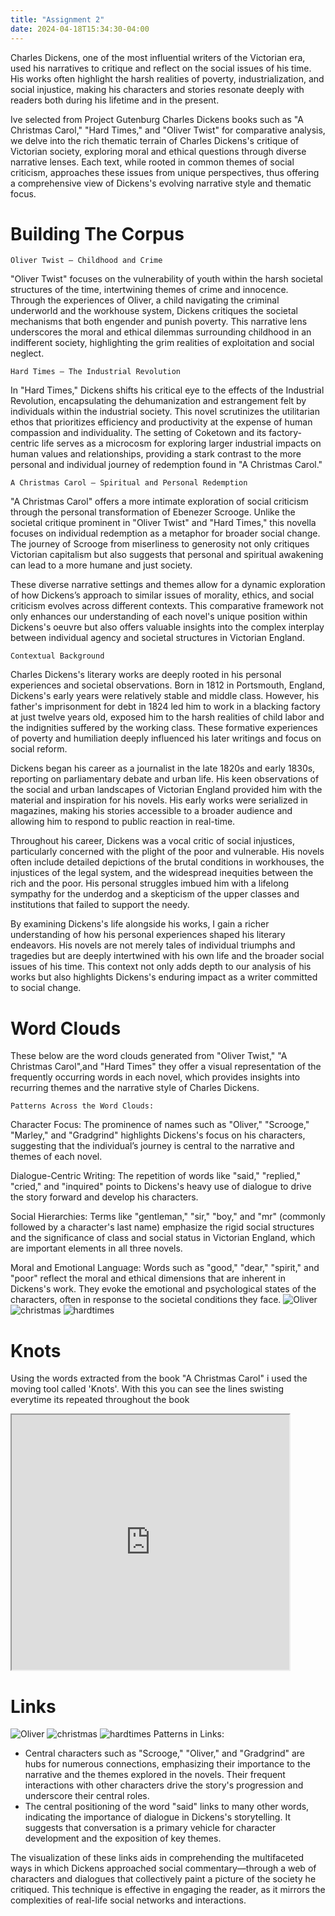 ```yaml
---
title: "Assignment 2"
date: 2024-04-18T15:34:30-04:00
---
```


Charles Dickens, one of the most influential writers of the Victorian era, used his narratives to critique and reflect on the social issues of his time. His works often highlight the harsh realities of poverty, industrialization, and social injustice, making his characters and stories resonate deeply with readers both during his lifetime and in the present.

Ive selected from Project Gutenburg Charles Dickens books such as "A Christmas Carol," "Hard Times," and "Oliver Twist" for comparative analysis, we delve into the rich thematic terrain of Charles Dickens's critique of Victorian society, exploring moral and ethical questions through diverse narrative lenses. Each text, while rooted in common themes of social criticism, approaches these issues from unique perspectives, thus offering a comprehensive view of Dickens's evolving narrative style and thematic focus.

# Building The Corpus

`Oliver Twist – Childhood and Crime`

"Oliver Twist" focuses on the vulnerability of youth within the harsh societal structures of the time, intertwining themes of crime and innocence. Through the experiences of Oliver, a child navigating the criminal underworld and the workhouse system, Dickens critiques the societal mechanisms that both engender and punish poverty. This narrative lens underscores the moral and ethical dilemmas surrounding childhood in an indifferent society, highlighting the grim realities of exploitation and social neglect.

`Hard Times – The Industrial Revolution`

In "Hard Times," Dickens shifts his critical eye to the effects of the Industrial Revolution, encapsulating the dehumanization and estrangement felt by individuals within the industrial society. This novel scrutinizes the utilitarian ethos that prioritizes efficiency and productivity at the expense of human compassion and individuality. The setting of Coketown and its factory-centric life serves as a microcosm for exploring larger industrial impacts on human values and relationships, providing a stark contrast to the more personal and individual journey of redemption found in "A Christmas Carol."

`A Christmas Carol – Spiritual and Personal Redemption`

"A Christmas Carol" offers a more intimate exploration of social criticism through the personal transformation of Ebenezer Scrooge. Unlike the societal critique prominent in "Oliver Twist" and "Hard Times," this novella focuses on individual redemption as a metaphor for broader social change. The journey of Scrooge from miserliness to generosity not only critiques Victorian capitalism but also suggests that personal and spiritual awakening can lead to a more humane and just society.

These diverse narrative settings and themes allow for a dynamic exploration of how Dickens’s approach to similar issues of morality, ethics, and social criticism evolves across different contexts. This comparative framework not only enhances our understanding of each novel's unique position within Dickens's oeuvre but also offers valuable insights into the complex interplay between individual agency and societal structures in Victorian England.

`Contextual Background`

Charles Dickens's literary works are deeply rooted in his personal experiences and societal observations. Born in 1812 in Portsmouth, England, Dickens's early years were relatively stable and middle class. However, his father's imprisonment for debt in 1824 led him to work in a blacking factory at just twelve years old, exposed him to the harsh realities of child labor and the indignities suffered by the working class. These formative experiences of poverty and humiliation deeply influenced his later writings and focus on social reform.

Dickens began his career as a journalist in the late 1820s and early 1830s, reporting on parliamentary debate and urban life. His keen observations of the social and urban landscapes of Victorian England provided him with the material and inspiration for his novels. His early works were serialized in magazines, making his stories accessible to a broader audience and allowing him to respond to public reaction in real-time.

Throughout his career, Dickens was a vocal critic of social injustices, particularly concerned with the plight of the poor and vulnerable. His novels often include detailed depictions of the brutal conditions in workhouses, the injustices of the legal system, and the widespread inequities between the rich and the poor. His personal struggles imbued him with a lifelong sympathy for the underdog and a skepticism of the upper classes and institutions that failed to support the needy.

By examining Dickens's life alongside his works, I gain a richer understanding of how his personal experiences shaped his literary endeavors. His novels are not merely tales of individual triumphs and tragedies but are deeply intertwined with his own life and the broader social issues of his time. This context not only adds depth to our analysis of his works but also highlights Dickens's enduring impact as a writer committed to social change.

# Word Clouds
These below are the word clouds generated from "Oliver Twist," "A Christmas Carol",and "Hard Times" they offer a visual representation of the frequently occurring words in each novel, which provides insights into recurring themes and the narrative style of Charles Dickens.

`Patterns Across the Word Clouds:`

Character Focus: The prominence of names such as "Oliver," "Scrooge," "Marley," and "Gradgrind" highlights Dickens's focus on his characters, suggesting that the individual’s journey is central to the narrative and themes of each novel.

Dialogue-Centric Writing: The repetition of words like "said," "replied," "cried," and "inquired" points to Dickens's heavy use of dialogue to drive the story forward and develop his characters. 

Social Hierarchies: Terms like "gentleman," "sir," "boy," and "mr" (commonly followed by a character's last name) emphasize the rigid social structures and the significance of class and social status in Victorian England, which are important elements in all three novels.

Moral and Emotional Language: Words such as "good," "dear," "spirit," and "poor" reflect the moral and ethical dimensions that are inherent in Dickens's work. They evoke the emotional and psychological states of the characters, often in response to the societal conditions they face.
![Oliver](/assets/images/wordcloud1.png)
![christmas](/assets/images/wordcloud2.png)
![hardtimes](/assets/images/wordcloud3.png)

# Knots
Using the words extracted from the book "A Christmas Carol" i used the moving tool called 'Knots'. With this you can see the lines swisting everytime its repeated throughout the book 
<iframe style='width: 444px; height: 408px;' src='https://voyant-tools.org/?corpus=2f1db633932bb3232d587ede65c78ba1&docId=0615089db24d3c6c9634e85b1a984c9e&view=Knots'></iframe>

# Links
![Oliver](/assets/images/links1.png)
![christmas](/assets/images/links2.png)
![hardtimes](/assets/images/link3.png)
Patterns in Links:

 - Central characters such as "Scrooge," "Oliver," and "Gradgrind" are hubs for numerous connections, emphasizing their importance to the narrative and the themes explored in the novels. Their frequent interactions with other characters drive the story's progression and underscore their central roles.
- The central positioning of the word "said" links to many other words, indicating the importance of dialogue in Dickens's storytelling. It suggests that conversation is a primary vehicle for character development and the exposition of key themes.

The visualization of these links aids in comprehending the multifaceted ways in which Dickens approached social commentary—through a web of characters and dialogues that collectively paint a picture of the society he critiqued. This technique is effective in engaging the reader, as it mirrors the complexities of real-life social networks and interactions.
